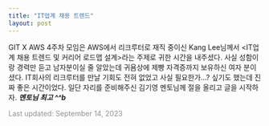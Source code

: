 ```yaml
---
title: "IT업계 채용 트렌드"
layout: post
---
```



GIT X AWS 4주차 모임은 AWS에서 리크루터로 재직 중이신 Kang Lee님께서 <IT업계 채용 트렌드 및 커리어 로드맵 설계>라는 주제로 귀한 시간을 내주셨다. 사실 성함이랑 경력만 듣고 남자분이실 줄 알았는데 귀욤상에 제빵 자격증까지 보유하신 여자 분이셨다. IT회사의 리크루터를 만날 기회도 전혀 없었고 사실 필요한가...? 싶기도 했는데 진짜 좋은 시간이었다. 일단 자리를 준비해주신 김기영 멘토님께 절을 올리고 글을 시작하자. ***멘토님 최고 ^^b***




<font color='#909194'>Last updated: September 14, 2023</font>